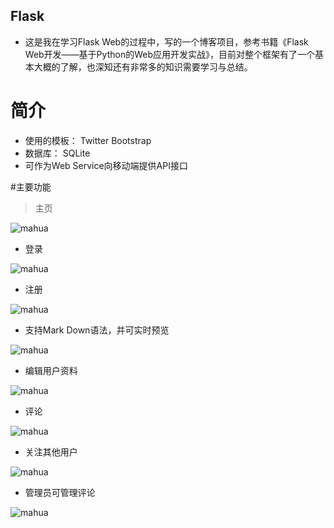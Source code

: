 ## Flask
* 这是我在学习Flask Web的过程中，写的一个博客项目，参考书籍《Flask Web开发——基于Python的Web应用开发实战》，目前对整个框架有了一个基本大概的了解，也深知还有非常多的知识需要学习与总结。
# 简介
* 使用的模板： Twitter Bootstrap
* 数据库： SQLite
* 可作为Web Service向移动端提供API接口

#主要功能
> 主页

![mahua](http://7xp7t3.com1.z0.glb.clouddn.com/main.png)




* 登录


![mahua](http://7xp7t3.com1.z0.glb.clouddn.com/log.png)

* 注册


![mahua](http://7xp7t3.com1.z0.glb.clouddn.com/reg.png)

* 支持Mark Down语法，并可实时预览


![mahua](http://7xp7t3.com1.z0.glb.clouddn.com/mark.png)

* 编辑用户资料


![mahua](http://7xp7t3.com1.z0.glb.clouddn.com/pro.png)

* 评论


![mahua](http://7xp7t3.com1.z0.glb.clouddn.com/comment.png)

* 关注其他用户


![mahua](http://7xp7t3.com1.z0.glb.clouddn.com/follo.png)


* 管理员可管理评论


![mahua](http://7xp7t3.com1.z0.glb.clouddn.com/commet_moderate.png)
